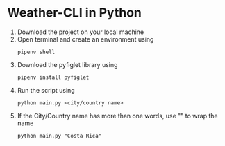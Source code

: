 # Weather-CLI in Python

1. Download the project on your local machine
2. Open terminal and create an environment using
   ```
   pipenv shell
   ```
4. Download the pyfiglet library using
   ```
   pipenv install pyfiglet
   ```
5. Run the script using
   ```
   python main.py <city/country name>
   ```
7. If the City/Country name has more than one words, use "" to wrap the name
   ```
   python main.py "Costa Rica"
   ```

